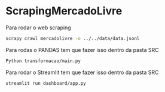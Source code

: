 # ScrapingMercadoLivre

Para rodar o web scraping

```bash
scrapy crawl mercadolivre -o ../../data/data.jsonl
```

Para rodas o PANDAS tem que fazer isso dentro da pasta SRC

```bash
Python transformacao/main.py
```

Para rodar o Streamlit tem que fazer isso dentro da pasta SRC

```bash
streamlit run dashboard/app.py 
```
